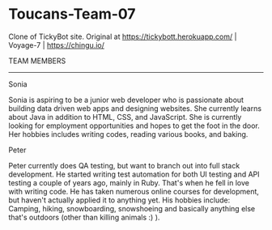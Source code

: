 # Toucans-Team-07
Clone of TickyBot site. Original at https://tickybott.herokuapp.com/ | Voyage-7 | https://chingu.io/


TEAM MEMBERS
_____________

Sonia

Sonia is aspiring to be a junior web developer who is passionate about building data driven web apps and designing websites. She currently learns about Java in addition to HTML, CSS, and JavaScript. She is currently looking for employment opportunities and hopes to get the foot in the door. 
Her hobbies includes writing codes, reading various books, and baking.  

Peter 

Peter currently does QA testing, but want to branch out into full stack development. He started writing test automation for both UI testing and API testing a couple of years ago, mainly in Ruby. That's when he fell in love with writing code. He has taken numerous online courses for development, but haven't actually applied it to anything yet.
His hobbies include: Camping, hiking, snowboarding, snowshoeing and basically anything else that's outdoors (other than killing animals :) ). 
